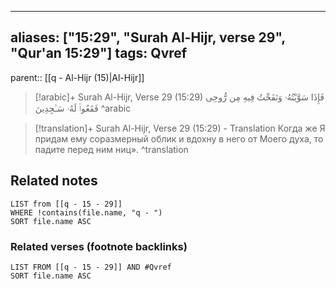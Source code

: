 
---
aliases: ["15:29", "Surah Al-Hijr, verse 29", "Qur'an 15:29"]
tags: Qvref
---

parent:: [[q - Al-Hijr (15)|Al-Hijr]]

> [!arabic]+ Surah Al-Hijr, Verse 29 (15:29)
> <span class="quran-arabic">فَإِذَا سَوَّيْتُهُۥ وَنَفَخْتُ فِيهِ مِن رُّوحِى فَقَعُوا۟ لَهُۥ سَـٰجِدِينَ</span>
^arabic

> [!translation]+ Surah Al-Hijr, Verse 29 (15:29) - Translation
> Когда же Я придам ему соразмерный облик и вдохну в него от Моего духа, то падите перед ним ниц».
^translation



## Related notes
```dataview
LIST from [[q - 15 - 29]]
WHERE !contains(file.name, "q - ")
SORT file.name ASC
```

### Related verses (footnote backlinks)
```dataview
LIST FROM [[q - 15 - 29]] AND #Qvref
SORT file.name ASC
```

